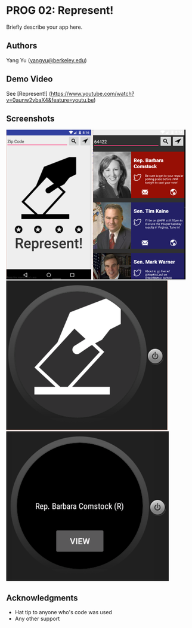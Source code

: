 # PROG 02: Represent!

Briefly describe your app here.

## Authors

Yang Yu ([yangyu@berkeley.edu](mailto:your_yangyu@berkeley.edu))

## Demo Video

See [Represent!] (https://www.youtube.com/watch?v=0aunw2vbaX4&feature=youtu.be)

## Screenshots

<img src="screenshots/Capture.png" height="400" alt="Screenshot"/>


<img src="screenshots/congressional.png" height="400" alt="Screenshot"/>


<img src="screenshots/watch0.png" height="400" alt="Screenshot"/>


<img src="screenshots/watch1.png" height="400" alt="Screenshot"/>

## Acknowledgments

* Hat tip to anyone who's code was used
* Any other support
